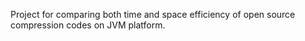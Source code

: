 Project for comparing both time and space efficiency of open source compression codes on JVM platform.
